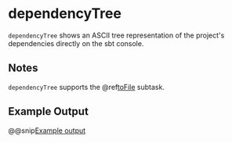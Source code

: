 # dependencyTree

`dependencyTree` shows an ASCII tree representation of the project's dependencies directly on the sbt console.

## Notes

`dependencyTree` supports the @ref[toFile](index.md#tofile) subtask.

## Example Output

@@snip[Example output]($root$/src/sbt-test/sbt-dependency-graph/toFileSubTask/expected/tree.txt)